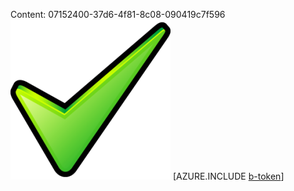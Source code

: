 Content: 07152400-37d6-4f81-8c08-090419c7f596![image](aaa0050f-0223-4153-b71e-515a739b4a03.png)
[AZURE.INCLUDE [b-token](fe7d022c-0ed5-4989-8941-33c36762030e.md)]
